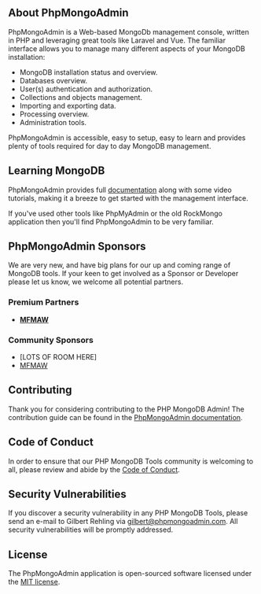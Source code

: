 
## About PhpMongoAdmin

PhpMongoAdmin is a Web-based MongoDb management console, written in PHP and leveraging great tools like Laravel and Vue.
The familiar interface allows you to manage many different aspects of your MongoDB installation:

- MongoDB installation status and overview.
- Databases overview.
- User(s) authentication and authorization.
- Collections and objects management.
- Importing and exporting data.
- Processing overview.
- Administration tools.

PhpMongoAdmin is accessible, easy to setup, easy to learn and provides plenty of tools required for day to day MongoDB management.

## Learning MongoDB

PhpMongoAdmin provides full [documentation](https://phpmongoadmin.com/support/documentation) along with some video tutorials, making it a breeze to get started with the management interface.

If you've used other tools like PhpMyAdmin or the old RockMongo application then you'll find PhpMongoAdmin to be very familiar.

## PhpMongoAdmin Sponsors

We are very new, and have big plans for our up and coming range of MongoDB tools. If your keen to get involved as a Sponsor or Developer please let us know, we welcome all potential partners.

### Premium Partners

- **[MFMAW](https://mfmaw.com/)**

### Community Sponsors

- [LOTS OF ROOM HERE]
- [MFMAW](https://mfmaw.com)

## Contributing

Thank you for considering contributing to the PHP MongoDB Admin! The contribution guide can be found in the [PhpMongoAdmin documentation](https://phpmongoadmin.com/support/documentation/contributions).

## Code of Conduct

In order to ensure that our PHP MongoDB Tools community is welcoming to all, please review and abide by the [Code of Conduct](https://phpmongoadmin.com/support/documentation/contributions#code-of-conduct).

## Security Vulnerabilities

If you discover a security vulnerability in any PHP MongoDB Tools, please send an e-mail to Gilbert Rehling via [gilbert@phpmongoadmin.com](mailto:gilbert@phpmongoadmin.com). All security vulnerabilities will be promptly addressed.

## License

The PhpMongoAdmin application is open-sourced software licensed under the [MIT license](https://opensource.org/licenses/MIT).
